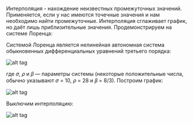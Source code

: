 Интерполяция -  нахождение неизвестных промежуточных значений. Применяется, если у нас имеются точечные значения и нам необходимо найти промежуточные. Интерполяция сглаживает график, но даёт лишь приблизительные значения. Продемонстрируем на системе Лоренца:

Системой Лоренца является нелинейная автономная система обыкновенных дифференциальных уравнений третьего порядка:

![alt tag](https://github.com/NewDDay/Lessons/blob/master/julia/math_mod/interpolation/1.png?raw=true "")

где 𝜎, 𝜌 и 𝛽 — параметры системы (некоторые положительные числа, обычно указывают 𝜎 = 10, 𝜌 = 28 и 𝛽 = 8/3). 
Построим график: 

![alt tag](https://github.com/NewDDay/Lessons/blob/master/julia/math_mod/interpolation/interpolation.png?raw=true "")

Выключим интерполяцию:

![alt tag](https://github.com/NewDDay/Lessons/blob/master/julia/math_mod/interpolation/without.png?raw=true "")
